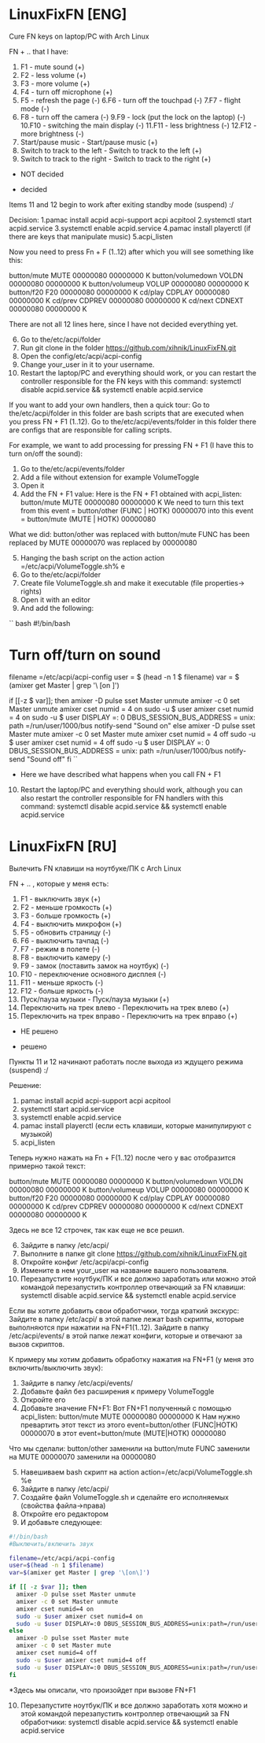 # LinuxFixFN [ENG]
Cure FN keys on laptop/PC with Arch Linux

FN + .. that I have:
1. F1 - mute sound (+)
2. F2 - less volume (+)
3. F3 - more volume (+)
4. F4 - turn off microphone (+)
5. F5 - refresh the page (-)
6.F6 - turn off the touchpad (-)
7.F7 - flight mode (-)
8. F8 - turn off the camera (-)
9.F9 - lock (put the lock on the laptop) (-)
10.F10 - switching the main display (-)
11.F11 - less brightness (-)
12.F12 - more brightness (-)
13. Start/pause music - Start/pause music (+)
14. Switch to track to the left - Switch to track to the left (+)
15. Switch to track to the right - Switch to track to the right (+)

- NOT decided
+ decided

Items 11 and 12 begin to work after exiting standby mode (suspend) :/

Decision:
1.pamac install acpid acpi-support acpi acpitool
2.systemctl start acpid.service
3.systemctl enable acpid.service
4.pamac install playerctl (if there are keys that manipulate music)
5.acpi_listen

Now you need to press Fn + F (1..12) after which you will see something like this:

button/mute MUTE 00000080 00000000 K
button/volumedown VOLDN 00000080 00000000 K
button/volumeup VOLUP 00000080 00000000 K
button/f20 F20 00000080 00000000 K
cd/play CDPLAY 00000080 00000000 K
cd/prev CDPREV 00000080 00000000 K
cd/next CDNEXT 00000080 00000000 K

There are not all 12 lines here, since I have not decided everything yet.

6. Go to the/etc/acpi/folder
7. Run git clone in the folder https://github.com/xihnik/LinuxFixFN.git
8. Open the config/etc/acpi/acpi-config
9. Change your_user in it to your username.
10. Restart the laptop/PC and everything should work, or you can restart the controller responsible for the FN keys with this command: systemctl disable acpid.service && systemctl enable acpid.service

If you want to add your own handlers, then a quick tour:
Go to the/etc/acpi/folder in this folder are bash scripts that are executed when you press FN + F1 (1..12). Go to the/etc/acpi/events/folder in this folder there are configs that are responsible for calling scripts.

For example, we want to add processing for pressing FN + F1 (I have this to turn on/off the sound):
1. Go to the/etc/acpi/events/folder
2. Add a file without extension for example VolumeToggle
3. Open it
4. Add the FN + F1 value:
Here is the FN + F1 obtained with acpi_listen: button/mute MUTE 00000080 00000000 K
We need to turn this text from this event = button/other (FUNC | HOTK) 00000070 into this event = button/mute (MUTE | HOTK) 00000080

What we did:
button/other was replaced with button/mute
FUNC has been replaced by MUTE
00000070 was replaced by 00000080

5. Hanging the bash script on the action
action =/etc/acpi/VolumeToggle.sh% e
6. Go to the/etc/acpi/folder
7. Create file VolumeToggle.sh and make it executable (file properties-> rights)
8. Open it with an editor
9. And add the following:

`` bash
#!/bin/bash
# Turn off/turn on sound

filename =/etc/acpi/acpi-config
user = $ (head -n 1 $ filename)
var = $ (amixer get Master | grep '\ [on \]')

if [[-z $ var]]; then
  amixer -D pulse sset Master unmute
  amixer -c 0 set Master unmute
  amixer cset numid = 4 on
  sudo -u $ user amixer cset numid = 4 on
  sudo -u $ user DISPLAY =: 0 DBUS_SESSION_BUS_ADDRESS = unix: path =/run/user/1000/bus notify-send "Sound on"
else
  amixer -D pulse sset Master mute
  amixer -c 0 set Master mute
  amixer cset numid = 4 off
  sudo -u $ user amixer cset numid = 4 off
  sudo -u $ user DISPLAY =: 0 DBUS_SESSION_BUS_ADDRESS = unix: path =/run/user/1000/bus notify-send "Sound off"
fi
``

* Here we have described what happens when you call FN + F1

10. Restart the laptop/PC and everything should work, although you can also restart the controller responsible for FN handlers with this command: systemctl disable acpid.service && systemctl enable acpid.service 

# LinuxFixFN [RU]
Вылечить FN клавиши на ноутбуке/ПК с Arch Linux

FN + .. , которые у меня есть:
1. F1 - выключить звук (+)
2. F2 - меньше громкость (+)
3. F3 - больше громкость (+)
4. F4 - выключить микрофон (+)
5. F5 - обновить страницу (-)
6. F6 - выключить тачпад (-)
7. F7 - режим в полете (-)
8. F8 - выключить камеру (-)
9. F9 - замок (поставить замок на ноутбук) (-)
10. F10 - переключение основного дисплея (-)
11. F11 - меньше яркость (-)
12. F12 - больше яркость (-)
13. Пуск/пауза музыки - Пуск/пауза музыки (+)
14. Переключить на трек влево - Переключить на трек влево (+) 
15. Переключить на трек вправо - Переключить на трек вправо (+)

- НЕ решено
+ решено

Пункты 11 и 12 начинают работать после выхода из ждущего режима (suspend) :/

Решение:
1. pamac install acpid acpi-support acpi acpitool
2. systemctl start acpid.service
3. systemctl enable acpid.service
4. pamac install playerctl (если есть клавиши, которые манипулируют с музыкой)
5. acpi_listen

Теперь нужно нажать на Fn + F(1..12) после чего у вас отобразится примерно такой текст:

button/mute MUTE 00000080 00000000 K
button/volumedown VOLDN 00000080 00000000 K
button/volumeup VOLUP 00000080 00000000 K
button/f20 F20 00000080 00000000 K
cd/play CDPLAY 00000080 00000000 K
cd/prev CDPREV 00000080 00000000 K
cd/next CDNEXT 00000080 00000000 K

Здесь не все 12 строчек, так как еще не все решил.

6. Зайдите в папку  /etc/acpi/
7. Выполните в папке git clone https://github.com/xihnik/LinuxFixFN.git
8. Откройте конфиг /etc/acpi/acpi-config
9. Измените в нем your_user на название вашего пользователя.
10. Перезапустите ноутбук/ПК и все должно заработать или можно этой командой перезапустить контроллер отвечающий за FN клавиши: systemctl disable acpid.service && systemctl enable acpid.service

Если вы хотите добавить свои обработчики, тогда краткий экскурс:
Зайдите в папку  /etc/acpi/ в этой папке лежат bash скрипты, которые выполняются при нажатии на FN+F1(1..12). Зайдите в папку /etc/acpi/events/ в этой папке лежат конфиги, которые и отвечают за вызов скриптов.

К примеру мы хотим добавить обработку нажатия на FN+F1 (у меня это включить/выключить звук):
1. Зайдите в папку /etc/acpi/events/
2. Добавьте файл без расширения к примеру VolumeToggle
3. Откройте его
4. Добавьте значение FN+F1:
Вот FN+F1 полученный с помощью acpi_listen: button/mute MUTE 00000080 00000000 K
Нам нужно превартить этот текст из этого event=button/other (FUNC|HOTK) 00000070 в этот event=button/mute (MUTE|HOTK) 00000080

Что мы сделали:
button/other заменили на button/mute
FUNC заменили на MUTE
00000070 заменили на 00000080

5. Навешиваем bash скрипт на action
action=/etc/acpi/VolumeToggle.sh %e
6. Зайдите в папку /etc/acpi/
7. Создайте файл VolumeToggle.sh и сделайте его исполняемых (свойства файла->права)
8. Откройте его редактором
9. И добавьте следующее:

```bash
#!/bin/bash
#Выключить/включить звук

filename=/etc/acpi/acpi-config
user=$(head -n 1 $filename)
var=$(amixer get Master | grep '\[on\]')

if [[ -z $var ]]; then
  amixer -D pulse sset Master unmute
  amixer -c 0 set Master unmute
  amixer cset numid=4 on
  sudo -u $user amixer cset numid=4 on
  sudo -u $user DISPLAY=:0 DBUS_SESSION_BUS_ADDRESS=unix:path=/run/user/1000/bus notify-send "Звук включен"
else
  amixer -D pulse sset Master mute
  amixer -c 0 set Master mute
  amixer cset numid=4 off
  sudo -u $user amixer cset numid=4 off
  sudo -u $user DISPLAY=:0 DBUS_SESSION_BUS_ADDRESS=unix:path=/run/user/1000/bus notify-send "Звук выключен"
fi
```

*Здесь мы описали, что произойдет при вызове FN+F1

10. Перезапустите ноутбук/ПК и все должно заработать хотя можно и этой командой перезапустить контроллер отвечающий за FN обработчики: systemctl disable acpid.service && systemctl enable acpid.service
